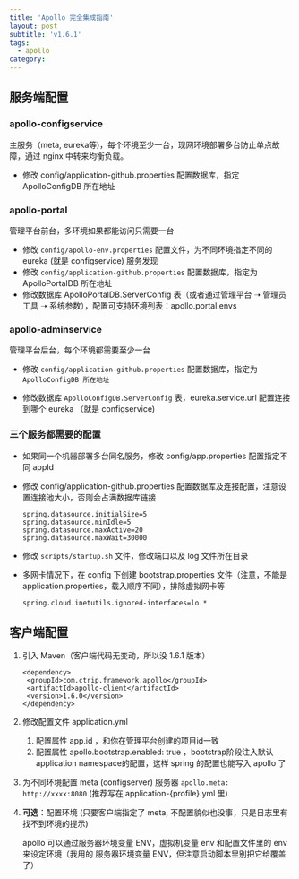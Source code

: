 ```yaml
---
title: 'Apollo 完全集成指南'
layout: post
subtitle: 'v1.6.1'
tags:
  - apollo
category: 
---
```


## 服务端配置

### apollo-configservice 

主服务（meta, eureka等)，每个环境至少一台，现网环境部署多台防止单点故障，通过 nginx 中转来均衡负载。

* 修改 config/application-github.properties 配置数据库，指定 ApolloConfigDB 所在地址

### apollo-portal

管理平台前台，多环境如果都能访问只需要一台

* 修改 `config/apollo-env.properties` 配置文件，为不同环境指定不同的 eureka (就是 configservice) 服务发现
* 修改 `config/application-github.properties` 配置数据库，指定为 ApolloPortalDB 所在地址
* 修改数据库 ApolloPortalDB.ServerConfig 表（或者通过管理平台 ➝ 管理员工具 ➝ 系统参数），配置可支持环境列表：apollo.portal.envs 

### apollo-adminservice

管理平台后台，每个环境都需要至少一台

* 修改 `config/application-github.properties` 配置数据库，指定为 `ApolloConfigDB 所在地址`

* 修改数据库 `ApolloConfigDB.ServerConfig` 表，eureka.service.url 配置连接到哪个 eureka （就是 configservice)

### 三个服务都需要的配置

* 如果同一个机器部署多台同名服务，修改 config/app.properties 配置指定不同 appId

* 修改 config/application-github.properties 配置数据库及连接配置，注意设置连接池大小，否则会占满数据库链接

      spring.datasource.initialSize=5
      spring.datasource.minIdle=5
      spring.datasource.maxActive=20
      spring.datasource.maxWait=30000
  
* 修改 `scripts/startup.sh` 文件，修改端口以及 log 文件所在目录

* 多网卡情况下，在 config 下创建 bootstrap.properties 文件（注意，不能是 application.properties，载入顺序不同），排除虚拟网卡等

      spring.cloud.inetutils.ignored-interfaces=lo.*

  
##  客户端配置

1. 引入 Maven（客户端代码无变动，所以没 1.6.1 版本）

   ```
   <dependency>
   	<groupId>com.ctrip.framework.apollo</groupId>
   	<artifactId>apollo-client</artifactId>
   	<version>1.6.0</version>
   </dependency>
   ```

2. 修改配置文件 application.yml

   1. 配置属性 app.id ，和你在管理平台创建的项目id一致
   2. 配置属性 apollo.bootstrap.enabled: true ，bootstrap阶段注入默认application namespace的配置，这样 spring 的配置也能写入 apollo 了

3. 为不同环境配置 meta (configserver) 服务器 `apollo.meta: http://xxxx:8080` (推荐写在 application-{profile}.yml 里)

4. **可选**：配置环境 (只要客户端指定了 meta, 不配置貌似也没事，只是日志里有找不到环境的提示)

   apollo 可以通过服务器环境变量 ENV，虚拟机变量 env 和配置文件里的 env 来设定环境（我用的 服务器环境变量 ENV，但注意启动脚本里别把它给覆盖了）

